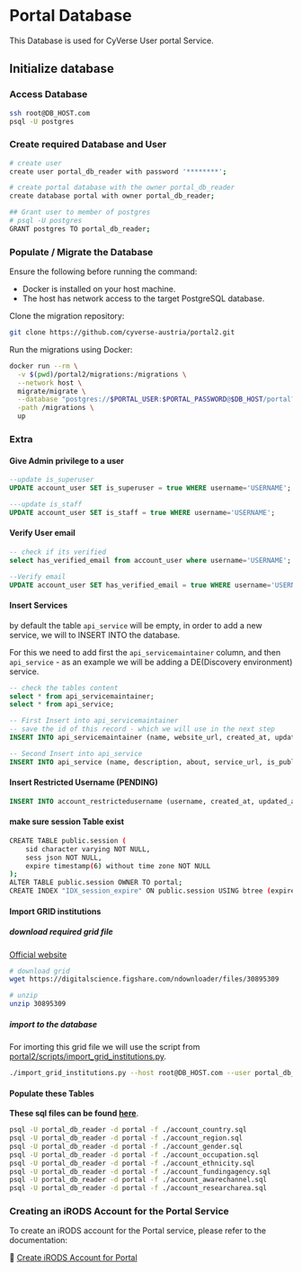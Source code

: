 # Portal Database

This Database is used for CyVerse User portal Service.

## Initialize database

### Access Database

```bash
ssh root@DB_HOST.com
psql -U postgres
```

### Create required Database and User

```bash
# create user
create user portal_db_reader with password '********';

# create portal database with the owner portal_db_reader
create database portal with owner portal_db_reader;

## Grant user to member of postgres
# psql -U postgres
GRANT postgres TO portal_db_reader;
```

### Populate / Migrate the Database

Ensure the following before running the command:

- Docker is installed on your host machine.
- The host has network access to the target PostgreSQL database.

Clone the migration repository:

```bash
git clone https://github.com/cyverse-austria/portal2.git
```

Run the migrations using Docker:

```bash
docker run --rm \
  -v $(pwd)/portal2/migrations:/migrations \
  --network host \
  migrate/migrate \
  --database "postgres://$PORTAL_USER:$PORTAL_PASSWORD@$DB_HOST/portal?sslmode=disable" \
  -path /migrations \
  up
```

### Extra 

#### Give Admin privilege to a user

```sql
--update is_superuser
UPDATE account_user SET is_superuser = true WHERE username='USERNAME';

---update is_staff 
UPDATE account_user SET is_staff = true WHERE username='USERNAME';
```

#### Verify User email

```sql
-- check if its verified
select has_verified_email from account_user where username='USERNAME';

--Verify email
UPDATE account_user SET has_verified_email = true WHERE username='USERNAME';
```

#### Insert Services

by default the table `api_service` will be empty, in order to add a new service, we will to INSERT INTO the database.

For this we need to add first the `api_servicemaintainer` column, and then `api_service` -
as an example we will be adding a DE(Discovery environment) service.

```sql
-- check the tables content
select * from api_servicemaintainer;
select * from api_service;

-- First Insert into api_servicemaintainer
-- save the id of this record - which we will use in the next step
INSERT INTO api_servicemaintainer (name, website_url, created_at, updated_at) VALUES ('CyVerse', 'https://cyverse.tugraz.at', now(), now());

-- Second Insert into api_service
INSERT INTO api_service (name, description, about, service_url, is_public, icon_url, created_at, updated_at, service_maintainer_id, approval_key, subtitle) VALUES ('Discovery Environment', 'Use hundreds of bioinformatics apps and manage data in the CyVerse Data Store from a simple web interface', 'By providing a consistent user interface for access to the tools and computing resources needed for specialized scientific analyses, the Discovery Environment facilitates data exploration and scientific discovery.\r', 'https://de.cyverse.at/de', true, 'https://user.cyverse.at/assets/images/de.png', now(), now(), 3, 'DISCOVERY_ENVIRONMENT', '');

```

#### Insert Restricted Username (PENDING)

```sql
INSERT INTO account_restrictedusername (username, created_at, updated_at) VALUES ('username', now(), now());
```

#### make sure session Table exist

```bash
CREATE TABLE public.session (
    sid character varying NOT NULL,
    sess json NOT NULL,
    expire timestamp(6) without time zone NOT NULL
);
ALTER TABLE public.session OWNER TO portal;
CREATE INDEX "IDX_session_expire" ON public.session USING btree (expire);
```

#### Import GRID institutions

##### download required grid file

[Official website](https://digitalscience.figshare.com/articles/dataset/GRID_release_2021-09-16/16685428?backTo=/collections/GRID/3812929)

```bash
# download grid
wget https://digitalscience.figshare.com/ndownloader/files/30895309

# unzip
unzip 30895309
```

##### import to the database
For imorting this grid file we will use the script from [portal2/scripts/import_grid_institutions.py](https://gitlab.com/cyverse/portal2/-/blob/master/src/scripts/import_grid_institutions.py).

```bash
./import_grid_institutions.py --host root@DB_HOST.com --user portal_db_reader --database portal grid.csv
```

#### Populate these Tables
**These sql files can be found [here](https://github.com/cyverse-austria/portal2-db)**.

```bash
psql -U portal_db_reader -d portal -f ./account_country.sql
psql -U portal_db_reader -d portal -f ./account_region.sql
psql -U portal_db_reader -d portal -f ./account_gender.sql
psql -U portal_db_reader -d portal -f ./account_occupation.sql
psql -U portal_db_reader -d portal -f ./account_ethnicity.sql
psql -U portal_db_reader -d portal -f ./account_fundingagency.sql
psql -U portal_db_reader -d portal -f ./account_awarechannel.sql
psql -U portal_db_reader -d portal -f ./account_researcharea.sql
```


### Creating an iRODS Account for the Portal Service

To create an iRODS account for the Portal service, please refer to the documentation:

🔗 [Create iRODS Account for Portal](https://cyverse-austria.github.io/docs/others/main/#create-irods-account-for-portal)
